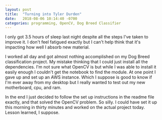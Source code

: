 ```yaml
---
layout: post
title:  "Turning into Tyler Durden"
date:   2018-08-06 10:14:40 -0700
categories: programming, OpenCV, Dog Breed Classifier
---
```


I only got 3.5 hours of sleep last night despite all the steps I've taken to improve it. I don't feel fatigued exactly but I can't help think that it's impacting how well I absorb new material.

I worked all day and got almost nothing accomplished on my Dog Breed classification project. My mistake thinking that I could just install all the dependencies. I'm not sure what OpenCV is but while I was able to install it easily enough I couldn't get the notebook to find the module. At one point I gave up and set up an AWS instance. Which I suppose is good to know if I'm ever away from my desktop but I really wanted to test out my new motherboard, cpu, and ram.

In the end I just decided to follow the set up instructions in the readme file exactly, and that solved the OpenCV problem. So silly. I could have set it up this morning in thirty minutes and worked on the actual project today. Lesson learned, I suppose.

  